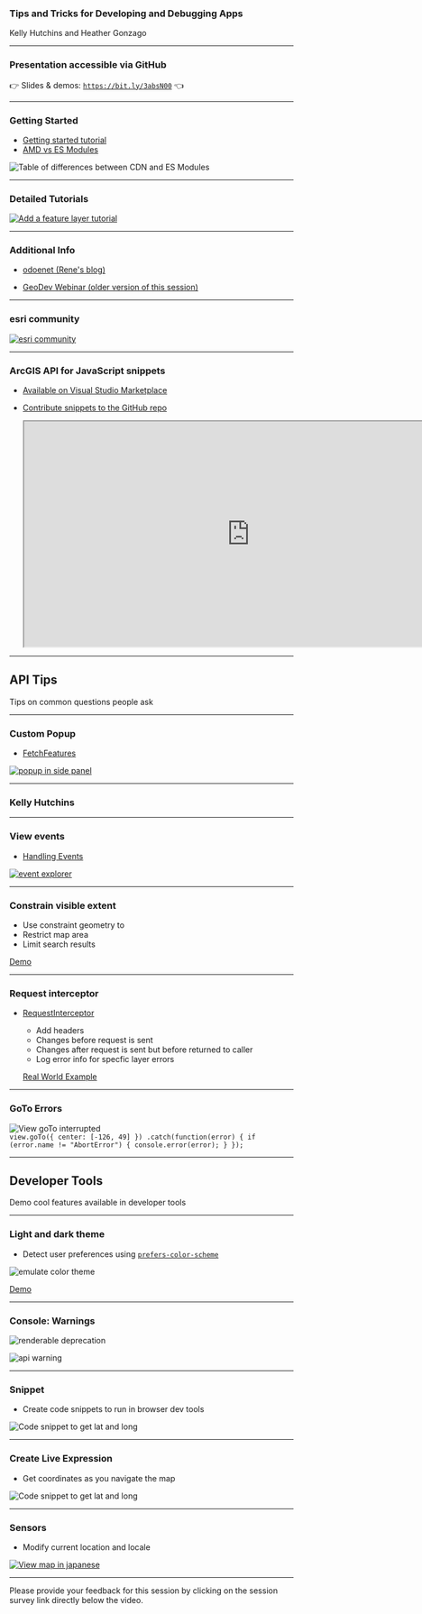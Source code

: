 <!-- .slide: data-background="../reveal.js/img/2021/dev-summit/bg-1.png" -->
<!-- .slide: class="title" -->
### Tips and Tricks for Developing and Debugging Apps
Kelly Hutchins and Heather Gonzago

----

### **Presentation accessible via GitHub**
👉 Slides & demos: <code>https://bit.ly/3absN00</code> 👈

----

### **Getting Started**

  - <a href="https://developers.arcgis.com/javascript/latest/get-started/" target="_blank">Getting started tutorial</a>
  - <a href="https://developers.arcgis.com/javascript/latest/tooling-intro/" target="_blank">AMD vs ES Modules</a>

  ![Table of differences between CDN and ES Modules](images/tooling.png)

----
### **Detailed Tutorials**

<a href="https://developers.arcgis.com/javascript/latest/add-a-feature-layer/" target="_blank">
<img alt="Add a feature layer tutorial" src="Images/tutorial.png">
</a>

----
### **Additional Info**

- <a href="https://odoe.net/blog" target="_blank">odoenet (Rene's blog)</a>

- <a href="https://www.esri.com/en-us/landing-page/product/2018/geodev-webinar-series/arcgis-api-for-javascript-tips-and-tricks-for-developing-and-debugging" target="_blank">GeoDev Webinar (older version of this session)</a>

----

### **esri community**

<a href="https://community.esri.com/t5/arcgis-api-for-javascript/ct-p/arcgis-api-for-javascript" target="_blank">
<img alt="esri community" src="Images/community.png">
</a>

----

### ArcGIS API for JavaScript snippets 

- <a href="https://marketplace.visualstudio.com/items?itemName=Esri.arcgis-jsapi-snippets" target="_blank">Available on Visual Studio Marketplace</a>
- <a href="https://github.com/Esri/arcgis-js-vscode-snippets" target="_blank">Contribute snippets to the GitHub repo</a>

  <iframe width=800 height=400 src="https://marketplace.visualstudio.com/items?itemName=Esri.arcgis-jsapi-snippets"></iframe>

----

<!-- .slide: data-background="../reveal.js/img/2021/dev-summit/bg-3.png" -->
<!-- .slide: class="title" -->

## API Tips


Tips on common questions people ask


----

### Custom Popup

  - [FetchFeatures](https://developers.arcgis.com/javascript/latest/api-reference/esri-widgets-Popup.html#fetchFeatures)
  
  [![popup in side panel](images/fetch-features.png)](https://developers.arcgis.com/javascript/latest/sample-code/widgets-feature-multiplelayers/live/)

----

### **Kelly Hutchins**


----
### View events

  - [Handling Events](https://developers.arcgis.com/javascript/latest/api-reference/esri-views-MapView.html#events)
  
  [![event explorer](images/event-explorer.png)](hhttps://developers.arcgis.com/javascript/latest/sample-code/event-explorer/)


----

### Constrain visible extent 

 - Use constraint geometry to 
  - Restrict map area
  - Limit search results 

  [Demo](demos/restrict_extent.html)


----

### Request interceptor 

  - [RequestInterceptor](https://developers.arcgis.com/javascript/latest/api-reference/esri-config.html#RequestInterceptor)
    - Add headers
    - Changes before request is sent
    - Changes after request is sent but before returned to caller
    - Log error info for specfic layer errors

    [Real World Example](https://community.esri.com/t5/arcgis-api-for-javascript/how-to-use-a-key-in-an-esrirequest-call/m-p/298401)

----


### GoTo Errors 
  ![View goTo interrupted](images/goToError.png)
  <code>
      view.goTo({
        center: [-126, 49]
      })
      .catch(function(error) {
        if (error.name != "AbortError") {
          console.error(error);
        }
      });
  </code>

---- 

## Developer Tools


Demo cool features available in developer tools


----

### Light and dark theme

  - Detect user preferences using [<code>prefers-color-scheme</code>](https://developer.mozilla.org/en-US/docs/Web/CSS/@media/prefers-color-scheme)

  ![emulate color theme](images/prefers-color-scheme.png)

  [Demo](demos/detect_color_theme.html)

----


### Console: Warnings  
  
  ![renderable deprecation](images/console-deprecated.png)

  ![api warning](images/api-deprecated-message.png)

----


### Snippet  

  - Create code snippets to run in browser dev tools
  
  ![Code snippet to get lat and long](images/coords-snippet.png)


----


### Create Live Expression  

  - Get coordinates as you navigate the map
  
  ![Code snippet to get lat and long](images/live-expression.png)


----
### Sensors 

  - Modify current location and locale 
  
  [![View map in japanese](images/map-locale.png)](https://www.arcgis.com/apps/instant/media/index.html?appid=6df7442815404def91d9196515fa0768)


----

<!-- .slide: data-background="../reveal.js/img/2021/dev-summit/bg-5.png" -->

 Please provide your feedback for this
 session by clicking on the session
 survey link directly below the video.
